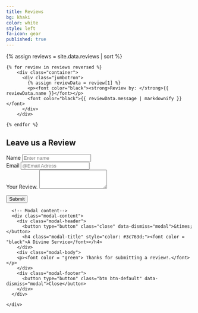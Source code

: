```yaml
---
title: Reviews
bg: khaki    
color: white
style: left
fa-icon: gear
published: true
---
```


<div class="container">
	{% assign reviews = site.data.reviews | sort %}
	
	{% for review in reviews reversed %}
  		<div class="container">
  		  <div class="jumbotron">
		    {% assign reviewData = review[1] %}
		    <p><font color="black"><strong>Review by: </strong>{{ reviewData.name }}</font></p>
		    <font color="black">{{ reviewData.message | markdownify }}</font>
		  </div>
		</div>
      
	{% endfor %}
  
</div>


## Leave us a Review

<form class="js-form form" method="POST" action="https://api.staticman.net/v1/entry/joelsite/joelsite.github.io/master">
  <!-- e.g. "2016-01-02-this-is-a-post" -->
  
  <input name="options[slug]" type="hidden" value="{{ page.slug }}">
  
  <div class="form-group">
    <label for="name">Name</label>
    <input type="text" class="form-control" id="fields[name]" name="fields[name]" placeholder="Enter name">
  </div>
  
  <div class="form-group">
    <label for="email">Email</label>
    <input type="email" class="form-control" id="fields[email]" name="fields[email]" placeholder="@Email Adress">
  </div>
  
  <div class="form-group">
    <label for="message">Your Review.</label>
    <textarea class="form-control" id="fields[message]" name="fields[message]" rows="3"></textarea>
  </div>
  
  <button type="submit" class="btn btn-primary">Submit</button>
  
</form>

<div class="container">
  <!-- Modal -->
  <div class="modal fade" id="myModal" role="dialog">
    <div class="modal-dialog">
    
      <!-- Modal content-->
      <div class="modal-content">
        <div class="modal-header">
          <button type="button" class="close" data-dismiss="modal">&times;</button>
          <h4 class="modal-title" style="color: #3c763d;"><font color = "black">A Divine Service</font></h4>
        </div>
        <div class="modal-body">
        <p><font color = "green"> Thanks for submitting a review!.</font></p>
        </div>
        <div class="modal-footer">
          <button type="button" class="btn btn-default" data-dismiss="modal">Close</button>
        </div>
      </div>
      
    </div>
  </div>
  
</div>
